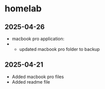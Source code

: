 # homelab

## 2025-04-26
- macbook pro application:
- - updated macbook pro folder to backup 

## 2025-04-21
- Added macbook pro files
- Added readme file
